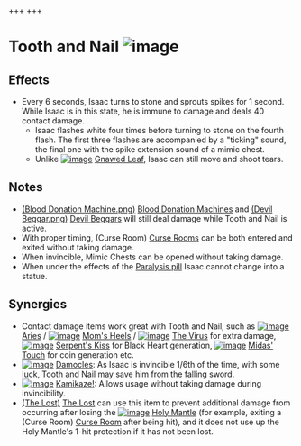 +++
+++

 # Tooth and Nail ![image](/image/Tooth_and_Nail.png) 

Effects
---------


* Every 6 seconds, Isaac turns to stone and sprouts spikes for 1 second. While Isaac is in this state, he is immune to damage and deals 40 contact damage.
	+ Isaac flashes white four times before turning to stone on the fourth flash. The first three flashes are accompanied by a "ticking" sound, the final one with the spike extension sound of a mimic chest.
	+ Unlike [![image](/image/Gnawed_Leaf.png)](/wiki/Gnawed_Leaf "Gnawed Leaf") [Gnawed Leaf](/wiki/Gnawed_Leaf "Gnawed Leaf"), Isaac can still move and shoot tears.


Notes
-------


* [(Blood Donation Machine.png)](https://static.wikia.nocookie.net/bindingofisaacre_gamepedia/images/6/6e/Blood_Donation_Machine.png/revision/latest?cb=20210821075842) [Blood Donation Machines](/wiki/Machines#Blood_Donation_Machine "Machines") and [(Devil Beggar.png)](https://static.wikia.nocookie.net/bindingofisaacre_gamepedia/images/b/b6/Devil_Beggar.png/revision/latest?cb=20210821101216) [Devil Beggars](/wiki/Beggar#Devil_Beggar "Beggar") will still deal damage while Tooth and Nail is active.
* With proper timing, (Curse Room) [Curse Rooms](/wiki/Curse_Room "Curse Room") can be both entered and exited without taking damage.
* When invincible, Mimic Chests can be opened without taking damage.
* When under the effects of the [Paralysis pill](/wiki/Pills#Paralysis "Pills") Isaac cannot change into a statue.


Synergies
-----------


* Contact damage items work great with Tooth and Nail, such as [![image](/image/Aries.png)](/wiki/Aries "Aries") [Aries](/wiki/Aries "Aries") / [![image](/image/Mom%27s_Heels.png)](/wiki/Mom%27s_Heels "Mom's Heels") [Mom's Heels](/wiki/Mom%27s_Heels "Mom's Heels") / [![image](/image/The_Virus.png)](/wiki/The_Virus "The Virus") [The Virus](/wiki/The_Virus "The Virus") for extra damage, [![image](/image/Serpent%27s_Kiss.png)](/wiki/Serpent%27s_Kiss "Serpent's Kiss") [Serpent's Kiss](/wiki/Serpent%27s_Kiss "Serpent's Kiss") for Black Heart generation, [![image](/image/Midas%27_Touch.png)](/wiki/Midas%27_Touch "Midas' Touch") [Midas' Touch](/wiki/Midas%27_Touch "Midas' Touch") for coin generation etc.
* [![image](/image/Damocles.png)](/wiki/Damocles "Damocles") [Damocles](/wiki/Damocles "Damocles"): As Isaac is invincible 1/6th of the time, with some luck, Tooth and Nail may save him from the falling sword.
* [![image](/image/Kamikaze!.png)](/wiki/Kamikaze! "Kamikaze!") [Kamikaze!](/wiki/Kamikaze! "Kamikaze!"): Allows usage without taking damage during invincibility.
* [(The Lost)](/wiki/The_Lost "The Lost") [The Lost](/wiki/The_Lost "The Lost") can use this item to prevent additional damage from occurring after losing the [![image](/image/Holy_Mantle.png)](/wiki/Holy_Mantle "Holy Mantle") [Holy Mantle](/wiki/Holy_Mantle "Holy Mantle") (for example, exiting a (Curse Room) [Curse Room](/wiki/Curse_Room "Curse Room") after being hit), and it does not use up the Holy Mantle's 1-hit protection if it has not been lost.


